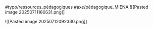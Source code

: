 #typo/ressources_pédagogiques
#axe/pédagogique_MIENA 
![[Pasted image 20250711160631.png]]

![[Pasted image 20250712092330.png]]